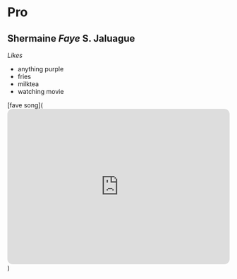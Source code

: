 # Pro
## Shermaine *Faye* S. Jaluague 

*Likes*
- anything purple
- fries
- milktea
- watching movie 

[fave song](<iframe style="border-radius:12px" src="https://open.spotify.com/embed/track/0HAG6nIiEKd75yGpovuSJQ?utm_source=generator" width="100%" height="352" frameBorder="0" allowfullscreen="" allow="autoplay; clipboard-write; encrypted-media; fullscreen; picture-in-picture" loading="lazy"></iframe>)

